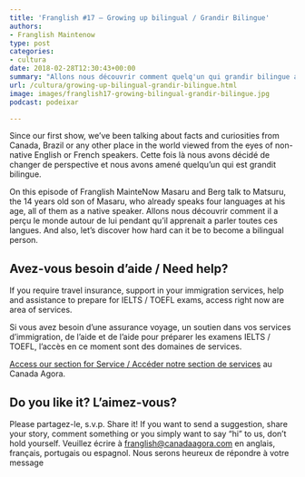 ```yaml
---
title: 'Franglish #17 – Growing up bilingual / Grandir Bilingue'
authors:
- Franglish Maintenow
type: post
categories:
- cultura
date: 2018-02-28T12:30:43+00:00
summary: "Allons nous découvrir comment quelq'un qui grandir bilingue aperçois le monde autour de lui pendant qu'il apprenait a parler toutes ces langues. And also, let's discover how hard it is to someone growing up bilingual."
url: /cultura/growing-up-bilingual-grandir-bilingue.html
image: images/franglish17-growing-bilingual-grandir-bilingue.jpg
podcast: podeixar

---
```

Since our first show, we&#8217;ve been talking about facts and curiosities from Canada, Brazil or any other place in the world viewed from the eyes of non-native English or French speakers. Cette fois là nous avons décidé de changer de perspective et nous avons amené quelqu&#8217;un qui est grandit bilingue.

On this episode of Franglish MainteNow Masaru and Berg talk to Matsuru, the 14 years old son of Masaru, who already speaks four languages at his age, all of them as a native speaker. Allons nous découvrir comment il a perçu le monde autour de lui pendant qu&#8217;il apprenait a parler toutes ces langues. And also, let&#8217;s discover how hard can it be to become a bilingual person.

## Avez-vous besoin d&#8217;aide / Need help?

If you require travel insurance, support in your immigration services, help and assistance to prepare for IELTS / TOEFL exams, access right now are area of services.

Si vous avez besoin d&#8217;une assurance voyage, un soutien dans vos services d&#8217;immigration, de l&#8217;aide et de l&#8217;aide pour préparer les examens IELTS / TOEFL, l&#8217;accès en ce moment sont des domaines de services.

[Access our section for Service / Accéder notre section de services][1] au Canada Agora.

## Do you like it? L&#8217;aimez-vous?

Please partagez-le, s.v.p. Share it! If you want to send a suggestion, share your story, comment something or you simply want to say “hi” to us, don’t hold yourself. Veuillez écrire à <franglish@canadaagora.com> en anglais, français, portugais ou espagnol. Nous serons heureux de répondre à votre message

 [1]: /servicos